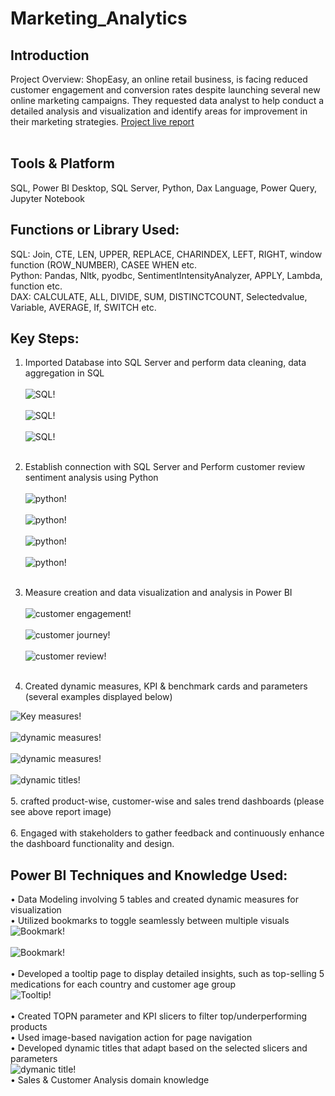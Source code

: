 # Marketing_Analytics
## Introduction 
Project Overview: ShopEasy, an online retail business, is facing reduced customer engagement and conversion rates despite launching several new online marketing campaigns. They requested data analyst  to help conduct a detailed analysis and visualization and identify areas for improvement in their marketing strategies.
[Project live report](https://app.powerbi.com/view?r=eyJrIjoiN2E0NDJjOWQtY2M5YS00MGIwLTk2ODAtZWJhNTQ3YjIxOWVlIiwidCI6ImM2ZTU0OWIzLTVmNDUtNDAzMi1hYWU5LWQ0MjQ0ZGM1YjJjNCJ9)<br><br>


## Tools & Platform 
SQL, Power BI Desktop, SQL Server, Python, Dax Language, Power Query, Jupyter Notebook

## Functions or Library Used:
SQL: Join, CTE, LEN, UPPER, REPLACE, CHARINDEX, LEFT, RIGHT, window function (ROW_NUMBER), CASEE WHEN etc.<br>
Python: Pandas, Nltk, pyodbc, SentimentIntensityAnalyzer, APPLY, Lambda, function etc.<br>
DAX: CALCULATE, ALL, DIVIDE, SUM, DISTINCTCOUNT, Selectedvalue, Variable, AVERAGE, If, SWITCH etc.

## Key Steps:
1. Imported Database into SQL Server and perform data cleaning, data aggregation in SQL <br><br>
 ![SQL!](https://github.com/user-attachments/assets/17920f2b-6d81-46f5-9d91-5ea32a727901)<br><br>
 ![SQL!](https://github.com/user-attachments/assets/a81491ab-1d0c-4f72-8db6-dd33d6df4976)<br><br>
 ![SQL!](https://github.com/user-attachments/assets/46d02bb5-84bb-4670-a035-c7186ef25480)<br><br>
 
2. Establish connection with SQL Server and	Perform customer review sentiment analysis using Python<br><br>
![python!](https://github.com/user-attachments/assets/7757b635-d8bb-4d5c-967e-0078106f1ba2)<br><br>
![python!](https://github.com/user-attachments/assets/d38ed2dd-f02b-4a97-be8d-ddd660d3ee43)<br><br>
![python!](https://github.com/user-attachments/assets/f3952db6-6085-423a-b2f1-918117b2b14d)<br><br>
![python!](https://github.com/user-attachments/assets/cac1f963-5b19-4a8f-b938-0d785d53b749)<br><br>

3.	Measure creation and data visualization and analysis in Power BI <br><br>
 ![customer engagement!](https://github.com/user-attachments/assets/4c3c7458-a7e3-4646-87f2-ad3195eaaff2)<br><br>
 ![customer journey!](https://github.com/user-attachments/assets/8e733970-c8c7-4c8f-adfe-54105922fe4f)<br><br>
 ![customer review!](https://github.com/user-attachments/assets/f7e28f2e-25ce-43a6-a212-7fed11af9da6)<br><br>
4. Created dynamic measures, KPI & benchmark cards and parameters (several examples displayed below)<br>

  ![Key measures!]()<br><br>
  ![dynamic measures!]()<br><br>
  ![dynamic measures!]()<br><br> 
  ![dynamic titles!]()<br><br>
5. crafted product-wise, customer-wise and sales trend dashboards (please see above report image)<br><br>
6. Engaged with stakeholders to gather feedback and continuously enhance the dashboard functionality and design.



## Power BI Techniques and Knowledge Used:
• Data Modeling involving 5 tables and created dynamic measures for visualization<br>
•	Utilized bookmarks to toggle seamlessly between multiple visuals<br>
 ![Bookmark!]()<br><br>
 ![Bookmark!]()<br><br>
•	Developed a tooltip page to display detailed insights, such as top-selling 5 medications for each country and customer age group<br>
 ![Tooltip!]()<br><br>
•	Created TOPN parameter and KPI slicers to filter top/underperforming products <br>
• Used image-based navigation action for page navigation<br>
• Developed dynamic titles that adapt based on the selected slicers and parameters<br>
 ![dymanic title!]()<br>
• Sales & Customer Analysis domain knowledge
